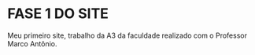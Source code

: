 # FASE 1 DO SITE

Meu primeiro site, trabalho da A3 da faculdade realizado com o Professor Marco Antônio.
